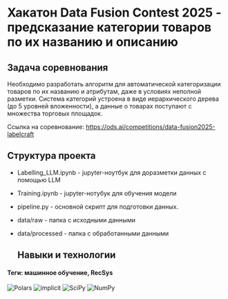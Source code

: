# Хакатон  Data Fusion Contest 2025 - предсказание категории товаров по их названию и описанию

## Задача соревнования
Необходимо разработать алгоритм для автоматической категоризации товаров по их названию и атрибутам, даже в условиях неполной разметки.
Система категорий устроена в виде иерархического дерева (до 5 уровней вложенности), а данные о товарах поступают с множества торговых площадок.

Ссылка на соревнование: https://ods.ai/competitions/data-fusion2025-labelcraft

## Структура проекта
- Labelling_LLM.ipynb - jupyter-ноутбук для доразметки данных с помощью LLM

- Training.ipynb - jupyter-нотубук для обучения модели

- pipeline.py - основной скрипт для подготовки данных.

- data/raw - папка с исходными данными

- data/processed - папка с обработанными данными

  ## Навыки и технологии
#### Теги: машинное обучение, RecSys
![Polars](https://img.shields.io/badge/Polars-black?style=flat&logo=polars&logoColor=orange)
![implicit](https://img.shields.io/badge/implicit-black?style=flat&logoColor=orange)
![SciPy](https://img.shields.io/badge/SciPy-black?style=flat&logo=scipy&logoColor=orange)
![NumPy](https://img.shields.io/badge/NumPy-black?style=flat&logo=numpy&logoColor=orange)
